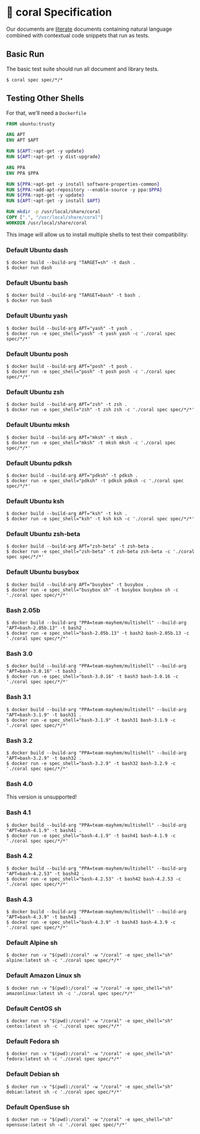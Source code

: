 🐚 coral Specification
======================

Our documents are
[literate](https://en.wikipedia.org/wiki/Literate_programming) documents
containing natural language combined with contextual code snippets that
run as tests.

Basic Run
---------

The basic test suite should run all document and library tests.

```console task
$ coral spec spec/*/*
```

Testing Other Shells
--------------------

For that, we'll need a `Dockerfile`

```Dockerfile file Dockerfile
FROM ubuntu:trusty

ARG APT
ENV APT $APT

RUN ${APT:+apt-get -y update}
RUN ${APT:+apt-get -y dist-upgrade}

ARG PPA
ENV PPA $PPA

RUN ${PPA:+apt-get -y install software-properties-common}
RUN ${PPA:+add-apt-repository --enable-source -y ppa:$PPA}
RUN ${PPA:+apt-get -y update}
RUN ${APT:+apt-get -y install $APT}

RUN mkdir -p /usr/local/share/coral
COPY [".", "/usr/local/share/coral"]
WORKDIR /usr/local/share/coral
```

This image will allow us to install multiple shells to test their 
compatibility:

### Default Ubuntu dash

```console task
$ docker build --build-arg "TARGET=sh" -t dash .
$ docker run dash
```

### Default Ubuntu bash

```console task
$ docker build --build-arg "TARGET=bash" -t bash .
$ docker run bash
```

### Default Ubuntu yash

```console task
$ docker build --build-arg APT="yash" -t yash .
$ docker run -e spec_shell="yash" -t yash yash -c './coral spec spec/*/*'
```

### Default Ubuntu posh

```console task
$ docker build --build-arg APT="posh" -t posh .
$ docker run -e spec_shell="posh" -t posh posh -c './coral spec spec/*/*'
```

### Default Ubuntu zsh

```console task
$ docker build --build-arg APT="zsh" -t zsh .
$ docker run -e spec_shell="zsh" -t zsh zsh -c './coral spec spec/*/*'
```

### Default Ubuntu mksh

```console task
$ docker build --build-arg APT="mksh" -t mksh .
$ docker run -e spec_shell="mksh" -t mksh mksh -c './coral spec spec/*/*'
```

### Default Ubuntu pdksh

```console task
$ docker build --build-arg APT="pdksh" -t pdksh .
$ docker run -e spec_shell="pdksh" -t pdksh pdksh -c './coral spec spec/*/*'
```

### Default Ubuntu ksh

```console task
$ docker build --build-arg APT="ksh" -t ksh .
$ docker run -e spec_shell="ksh" -t ksh ksh -c './coral spec spec/*/*'
```

### Default Ubuntu zsh-beta

```console task
$ docker build --build-arg APT="zsh-beta" -t zsh-beta .
$ docker run -e spec_shell="zsh-beta" -t zsh-beta zsh-beta -c './coral spec spec/*/*'
```

### Default Ubuntu busybox

```console task
$ docker build --build-arg APT="busybox" -t busybox .
$ docker run -e spec_shell="busybox sh" -t busybox busybox sh -c './coral spec spec/*/*'
```

### Bash 2.05b

```console task
$ docker build --build-arg "PPA=team-mayhem/multishell" --build-arg "APT=bash-2.05b.13" -t bash2 .
$ docker run -e spec_shell="bash-2.05b.13" -t bash2 bash-2.05b.13 -c './coral spec spec/*/*'
```

### Bash 3.0

```console task
$ docker build --build-arg "PPA=team-mayhem/multishell" --build-arg "APT=bash-3.0.16" -t bash3 .
$ docker run -e spec_shell="bash-3.0.16" -t bash3 bash-3.0.16 -c './coral spec spec/*/*'
```

### Bash 3.1

```console task
$ docker build --build-arg "PPA=team-mayhem/multishell" --build-arg "APT=bash-3.1.9" -t bash31 .
$ docker run -e spec_shell="bash-3.1.9" -t bash31 bash-3.1.9 -c './coral spec spec/*/*'
```

### Bash 3.2

```console task
$ docker build --build-arg "PPA=team-mayhem/multishell" --build-arg "APT=bash-3.2.9" -t bash32 .
$ docker run -e spec_shell="bash-3.2.9" -t bash32 bash-3.2.9 -c './coral spec spec/*/*'
```

### Bash 4.0

This version is unsupported!

### Bash 4.1

```console task
$ docker build --build-arg "PPA=team-mayhem/multishell" --build-arg "APT=bash-4.1.9" -t bash41 .
$ docker run -e spec_shell="bash-4.1.9" -t bash41 bash-4.1.9 -c './coral spec spec/*/*'
```

### Bash 4.2

```console task
$ docker build --build-arg "PPA=team-mayhem/multishell" --build-arg "APT=bash-4.2.53" -t bash42 .
$ docker run -e spec_shell="bash-4.2.53" -t bash42 bash-4.2.53 -c './coral spec spec/*/*'
```

### Bash 4.3

```console task
$ docker build --build-arg "PPA=team-mayhem/multishell" --build-arg "APT=bash-4.3.9" -t bash43 .
$ docker run -e spec_shell="bash-4.3.9" -t bash43 bash-4.3.9 -c './coral spec spec/*/*'
```

### Default Alpine sh

```console task
$ docker run -v "$(pwd):/coral" -w "/coral" -e spec_shell="sh" alpine:latest sh -c './coral spec spec/*/*'
```

### Default Amazon Linux sh

```console task
$ docker run -v "$(pwd):/coral" -w "/coral" -e spec_shell="sh" amazonlinux:latest sh -c './coral spec spec/*/*'
```

### Default CentOS sh

```console task
$ docker run -v "$(pwd):/coral" -w "/coral" -e spec_shell="sh" centos:latest sh -c './coral spec spec/*/*'
```

### Default Fedora sh

```console task
$ docker run -v "$(pwd):/coral" -w "/coral" -e spec_shell="sh" fedora:latest sh -c './coral spec spec/*/*'
```

### Default Debian sh

```console task
$ docker run -v "$(pwd):/coral" -w "/coral" -e spec_shell="sh" debian:latest sh -c './coral spec spec/*/*'
```

### Default OpenSuse sh

```console task
$ docker run -v "$(pwd):/coral" -w "/coral" -e spec_shell="sh" opensuse:latest sh -c './coral spec spec/*/*'
```
